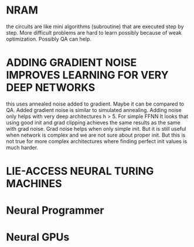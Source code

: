 # NRAM 
the circuits are like mini algorithms (subroutine) that are executed step by step. More difficult problems are hard to learn possibly because of weak optimization. Possibly QA can help.
# ADDING GRADIENT NOISE IMPROVES LEARNING FOR VERY DEEP NETWORKS
this uses annealed noise added to gradient. Maybe it can be compared to QA. Added gradient noise is similar to simulated annealing. Adding noise only helps with very deep architectures h > 5. 
For simple FFNN It looks that using good init and grad clipping achieves the same results as the same with grad noise. Grad noise helps when only simple init. But it is still useful when network is complex and we are not sure about proper init.
But this is not true for more complex architectures where finding perfect init values is much harder.
# LIE-ACCESS NEURAL TURING MACHINES
# Neural Programmer
# Neural GPUs

